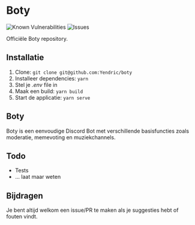 # Boty

![Known Vulnerabilities](https://snyk.io/test/github/Yendric/boty/badge.svg)
![Issues](https://img.shields.io/github/issues/Yendric/boty)

Officiële Boty repository.

## Installatie

1. Clone: `git clone git@github.com:Yendric/boty`
2. Installeer dependencies: `yarn`
3. Stel je _.env_ file in
4. Maak een build: `yarn build`
5. Start de applicatie: `yarn serve`

## Boty

Boty is een eenvoudige Discord Bot met verschillende basisfuncties zoals moderatie, memevoting en muziekchannels.

## Todo

- Tests
- ... laat maar weten

## Bijdragen

Je bent altijd welkom een issue/PR te maken als je suggesties hebt of fouten vindt.
